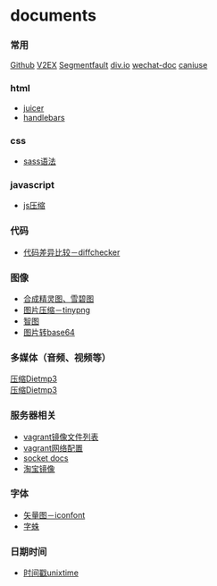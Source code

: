 # documents

### 常用
<a href="https://github.com/" target="_blank">Github</a>
<a href="http://v2ex.com/" target="_blank">V2EX</a>
<a href="https://segmentfault.com" target="_blank">Segmentfault</a>
<a href="http://div.io/" target="_blank">div.io</a>
<a href="https://github.com/unclay/wechat-doc" target="_blank">wechat-doc</a>
<a href="http://caniuse.com/" target="_blank">caniuse</a>

### html
+ <a href="http://juicer.name/" target="_blank">juicer</a>  
+ <a href="http://handlebarsjs.com/">handlebars</a>  

### css
+ <a href="http://www.ruanyifeng.com/blog/2012/06/sass.html" target="_blank">sass语法</a>

### javascript
+ <a href="http://tool.oschina.net/jscompress" target="_blank">js压缩</a>

### 代码
+ <a href="https://www.diffchecker.com/" target="_blank">代码差异比较－diffchecker</a>

### 图像  
+ <a href="http://alloyteam.github.io/gopng/" target="_blank">合成精灵图、雪碧图</a>  
+ <a href="https://tinypng.com/" target="_blank">图片压缩－tinypng</a>  
+ <a href="http://zhitu.isux.us/" target="_blank">智图</a>  
+ <a href="http://tool.css-js.com/base64.html" target="_blank">图片转base64</a>

### 多媒体（音频、视频等）  
<a href="http://www.softpedia.com/get/Multimedia/Audio/Audio-Convertors/DietMP3.shtml" target="_blank">压缩Dietmp3</a>  
<a href="http://pan.baidu.com/s/1i4ozMrr" target="_blank">压缩Dietmp3</a>

### 服务器相关
+ <a href="http://www.vagrantbox.es/" target="_blank">vagrant镜像文件列表</a>  
+ <a href="http://docs.vagrantup.com/v2/networking/public_network.html" target="_blank">vagrant网络配置</a>  
+ <a href="http://socket.io/docs/" target="_blank">socket docs</a>  
+ <a href="http://npm.taobao.org/" target="_blank">淘宝镜像</a>
### 字体  
+ <a href="http://www.iconfont.cn/" target="_blank">矢量图－iconfont</a>  
+ <a href="http://font-spider.org/" target="_blank">字蛛</a>  

### 日期时间
+ <a href="http://tool.chinaz.com/Tools/unixtime.aspx" target="_blank">时间戳unixtime</a>

### 
